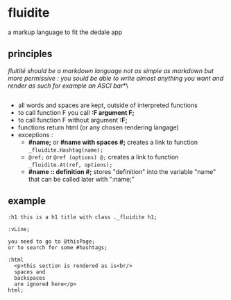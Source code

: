 # fluidite
a markup language to fit the dedale app

## principles
*fluitité should be a markdown language
not as simple as markdown
but more permissive :
you sould be able to write almost
anything you want and render as such
for example an ASCI bar**\
```___________________________________
```

- all words and spaces are kept, outside of interpreted functions
- to call function F you call **:F argument F;**
- to call function F without argument **:F;**
- functions return html (or any chosen rendering langage)
- exceptions :
  - **#name;** or **#name with spaces #;**
  creates a link to function ```_fluidite.Hashtag(name);```
  - ```@ref;``` or ```@ref (options) @;```
  creates a link to function ```_fluidite.At(ref, options);```
  - **#name :: definition #;**
  stores "definition" into the variable "name"
  that can be called later with ":name;"

## example
```
:h1 this is a h1 title with class ._fluidite h1;

:vLine;

you need to go to @thisPage;
or to search for some #hashtags;

:html
  <p>this section is rendered as is<br/>
  spaces and
  backspaces
  are ignored here</p>
html;



```
